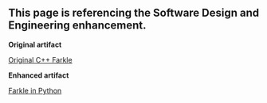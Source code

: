 ## This page is referencing the Software Design and Engineering enhancement.

**Original artifact**

[Original C++ Farkle](https://github.com/groberge/groberge.github.io/tree/main/Original_Farkle)

**Enhanced artifact**

[Farkle in Python](https://github.com/groberge/groberge.github.io/blob/main/Farkle.py)
